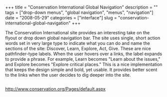 +++
title = "Conservation International Global Navigation"
description = ""
tags = ["drop-down menus", "global navigation", "menus", "navigation"]
date = "2008-05-29"
categories = ["interface"]
slug = "conservation-international-global-navigation"
+++


<p>The Conservation International site provides an interesting take on the flyout or drop down global navigation bar. The site uses single, short action words set in very large type to indicate what you can do and name the sections of the site: Discover, Learn, Explore, Act, Give. These are nice pathfinder-type labels. When the user hovers over a links, the label expands to provide a phrase. For example, Learn becomes "Learn about the issues,"   and Explore becomes "Explore critical places." This is a nice implementation that keeps the design simple and bold, yet usable. It provides better scent to the links when the user decides to dig deeper into the site.</p>
<div id="screens-full" class="clear"><div class="fullimg clear"><a href="//konigi.com/media/interface/conservation-global-navigation-1.png" class="group" rel="group" title="1. "><img src="//konigi.com/media/interface/conservation-global-navigation-1.png" alt="" class="img-responsive"></a></div></div><div id="screens-full" class="clear"><div class="fullimg clear"><a href="//konigi.com/media/interface/conservation-global-navigation-2.png" class="group" rel="group" title="2. "><img src="//konigi.com/media/interface/conservation-global-navigation-2.png" alt="" class="img-responsive"></a></div></div>        
<p><a href="http://www.conservation.org/Pages/default.aspx">http://www.conservation.org/Pages/default.aspx</a></p>

